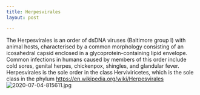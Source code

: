 ```yaml
---
title: Herpesvirales
layout: post

---
```

The Herpesvirales is an order of dsDNA viruses (Baltimore group I) with animal hosts, characterised by a common morphology consisting of an icosahedral capsid enclosed in a glycoprotein-containing lipid envelope. Common infections in humans caused by members of this order include cold sores, genital herpes, chickenpox, shingles, and glandular fever. Herpesvirales is the sole order in the class Herviviricetes, which is the sole class in the phylum
https://en.wikipedia.org/wiki/Herpesvirales
![2020-07-04-815611.jpg](https://opeymd.github.io/crazymint/assets/2020-07-04-815611.jpg)

